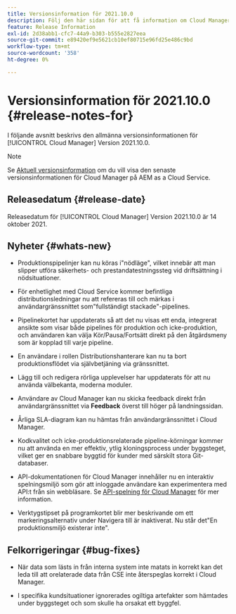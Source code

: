 ```yaml
---
title: Versionsinformation för 2021.10.0
description: Följ den här sidan för att få information om Cloud Manager version 2021.10.0
feature: Release Information
exl-id: 2d38abb1-cfc7-44a9-b303-b555e2827eea
source-git-commit: e89420ef9e5621cb10ef80715e96fd25e486c9bd
workflow-type: tm+mt
source-wordcount: '358'
ht-degree: 0%

---
```


# Versionsinformation för 2021.10.0 {#release-notes-for}

I följande avsnitt beskrivs den allmänna versionsinformationen för [!UICONTROL Cloud Manager] Version 2021.10.0.

>[!NOTE]
>Se [Aktuell versionsinformation](https://experienceleague.adobe.com/docs/experience-manager-cloud-service/onboarding/getting-access/release-notes-cloud-manager/release-notes-cm-current.html?lang=en#getting-access) om du vill visa den senaste versionsinformationen för Cloud Manager på AEM as a Cloud Service.

## Releasedatum {#release-date}

Releasedatum för [!UICONTROL Cloud Manager] Version 2021.10.0 är 14 oktober 2021.

## Nyheter {#whats-new}

* Produktionspipelinjer kan nu köras i&quot;nödläge&quot;, vilket innebär att man slipper utföra säkerhets- och prestandatestningssteg vid driftsättning i nödsituationer.

* För enhetlighet med Cloud Service kommer befintliga distributionsledningar nu att refereras till och märkas i användargränssnittet som&quot;fullständigt stackade&quot;-pipelines.

* Pipelinekortet har uppdaterats så att det nu visas ett enda, integrerat ansikte som visar både pipelines för produktion och icke-produktion, och användaren kan välja Kör/Pausa/Fortsätt direkt på den åtgärdsmeny som är kopplad till varje pipeline.

* En användare i rollen Distributionshanterare kan nu ta bort produktionsflödet via självbetjäning via gränssnittet.

* Lägg till och redigera rörliga upplevelser har uppdaterats för att nu använda välbekanta, moderna moduler.

* Användare av Cloud Manager kan nu skicka feedback direkt från användargränssnittet via **Feedback** överst till höger på landningssidan.

* Årliga SLA-diagram kan nu hämtas från användargränssnittet i Cloud Manager.

* Kodkvalitet och icke-produktionsrelaterade pipeline-körningar kommer nu att använda en mer effektiv, ytlig kloningsprocess under byggsteget, vilket ger en snabbare byggtid för kunder med särskilt stora Git-databaser.

* API-dokumentationen för Cloud Manager innehåller nu en interaktiv spelningsmiljö som gör att inloggade användare kan experimentera med API:t från sin webbläsare. Se [API-spelning för Cloud Manager](https://www.adobe.io/experience-cloud/cloud-manager/reference/playground/) för mer information.

* Verktygstipset på programkortet blir mer beskrivande om ett markeringsalternativ under Navigera till är inaktiverat. Nu står det&quot;En produktionsmiljö existerar inte&quot;.


## Felkorrigeringar {#bug-fixes}

* När data som lästs in från interna system inte matats in korrekt kan det leda till att orelaterade data från CSE inte återspeglas korrekt i Cloud Manager.

* I specifika kundsituationer ignorerades ogiltiga artefakter som hämtades under byggsteget och som skulle ha orsakat ett byggfel.
